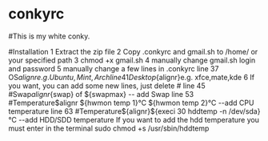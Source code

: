 # conkyrc
#This is my white conky.

#Installation
1 Extract the zip file
2 Copy .conkyrc and gmail.sh to /home/ or your specified path
3 chmod +x gmail.sh
4 manually change gmail.sh login and password
5 manually change a few lines in .conkyrc 
line 37 OS${alignr}e.g. Ubuntu,Mint,Arch
line 41 Desktop${alignr}e.g. xfce,mate,kde
6 If you want, you can add some new lines, just delete #
line 45 #Swap${alignr}${swap} of ${swapmax} -- add Swap
line 53 #Temperature$alignr ${hwmon temp 1}°C ${hwmon temp 2}°C --add CPU temperature
line 63 #Temperature${alignr}${execi 30 hddtemp -n /dev/sda}°C  --add HDD/SDD temperature
If you want to add the hdd temperature you must enter in the terminal
sudo chmod +s /usr/sbin/hddtemp
